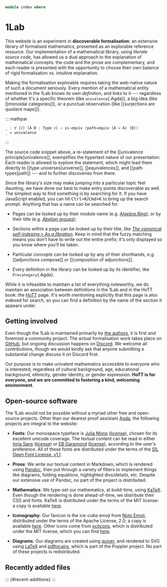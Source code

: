 ```agda
module index where
```

# 1Lab

This website is an experiment in **discoverable formalisation**: an
extensive library of formalised mathematics, presented as an explorable
reference resource. Our implementation of a mathematical library, using
*literate source code*, has allowed us a dual approach to the
explanation of mathematical concepts: the code and the prose are
complementary, and each reader is presented with the opportunity to
choose their own balance of rigid formalisation vs. intuitive
explanation.

<!--
```agda
open import 1Lab.Univalence
open import 1Lab.Equiv
open import 1Lab.HLevel
open import 1Lab.Type
open import 1Lab.Path
open import Cat.Base
_ = Precategory
```
-->

Making the formalisation explorable requires taking the web-native
nature of such a document seriously. Every mention of a mathematical
entity mentioned in the 1Lab *knows its own definition*, and links to it
--- regardless of whether it's a specific theorem (like
`univalence`{.Agda}), a big idea (like [[monoidal categories]]), or a
punctual observation (like [[surjections are quotient maps]]).

::: mathpar

```agda
_ : ∀ {ℓ} {A B : Type ℓ} → is-equiv (path→equiv {A = A} {B})
_ = univalence
```

:::

The source code snippet above, a re-statement of the [[univalence
principle|univalence]], exemplifies the hypertext nature of our
presentation. Each reader is allowed to explore the statement, which
might lead them directly to [[type universes|universe]],
[[equivalences]], and [[path types|path]] --- and to further discoveries
from there.

Since the library's size may make jumping into a particular topic feel
daunting, we have done our best to make entry points discoverable as
well. The simplest way to find something is by searching for it. If you
have JavaScript enabled, you can hit <kbd>Ctrl+K</kbd>/<kbd>Cmd+K</kbd>
to bring up the search prompt. Anything that has a name can be searched
for:

- Pages can be looked up by their module name (e.g. _[Algebra.Ring]_),
  or by their title (e.g. _[Abelian groups]_);

- Sections within a page can be looked up by their title, like _[The
  canonical self-indexing > As a fibration][selfindex]_. Keep in mind that
  the fuzzy matching means you don't have to write out the entire
  prefix; it's only displayed so you know where you'll be taken.

- Particular *concepts* can be looked up by any of their shorthands,
  e.g. [[adjunctions compose]] or [[composition of adjunctions]].

- Every definition in the library can be looked up by its identifier,
  like `Precategory`{.Agda}.

[Algebra.Ring]: Algebra.Ring.html
[Abelian groups]: Algebra.Group.Ab.html
[selfindex]: Cat.Displayed.Instances.Slice.html#as-a-fibration

While it is infeasible to maintain a list of everything noteworthy, we
do maintain an association between definitions in the 1Lab and in the
HoTT book: the [HoTT](HoTT.html) page. It's worth mentioning explicitly
that this page is also indexed for search, so you can find a definition
by the name of the section it appears under.

## Getting involved

Even though the 1Lab is maintained primarily by [the authors][authors],
it is first and foremost a community project. The actual formalisation
work takes place on [GitHub], but ongoing discussion happens on
[Discord]. We welcome all contributions, though we would kindly ask that
anyone submitting a substantial change discuss it on Discord first.

[GitHub]: https://github.com/plt-amy/1lab
[Discord]: https://discord.gg/eQDNM26uKP
[authors]: Authors.html

Our purpose is to make univalent mathematics accessible to everyone who
is interested, regardless of cultural background, age, educational
background, ethnicity, gender identity, or gender expression. **HoTT is
for everyone, and we are committed to fostering a kind, welcoming
environment**.

## Open-source software

The 1Lab would not be possible without a myriad other free and
open-source projects. Other than our dearest proof assistant
[Agda](https://github.com/agda/agda), the following projects are
integral to the website:

* **Fonts**: Our monospace typeface is [Julia Mono] ([license][LICENSE.JuliaMono]),
  chosen for its excellent unicode coverage. The textual content can be
  read in either [Inria Sans] ([license][LICENSE.InriaSans]) or [EB
  Garamond] ([license][LICENSE.EBGaramond]), according to the user's
  preference. All of these fonts are distributed under the terms of the
  [SIL Open Font License, v1.1][OFL].

* **Prose**: We write our textual content in Markdown, which is rendered
  using [Pandoc], then put through a variety of filters to implement
  things like diagrams, folding equations, highlighted divs/details,
  etc. Despite our extensive use of Pandoc, no part of the project is
  distributed.

* **Mathematics**: We type-set our mathematics, at build-time, using
  [KaTeX](https://katex.org). Even though the rendering is done
  ahead-of-time, we distribute their CSS and fonts. KaTeX is distributed
  under the terms of the MIT license: a copy is available
  [here][LICENSE.KaTeX].

* **Iconography**: Our favicon is the ice-cube emoji from [Noto
  Emoji](https://github.com/googlefonts/noto-emoji), distributed under
  the terms of the Apache License, 2.0; a copy is available
  [here][LICENSE.Noto]. Other icons come from
  [octicons](https://github.com/primer/octicons), which is distributed
  under the MIT license, which you can find
  [here][LICENSE.Octicons].

* **Diagrams**: Our diagrams are created using [quiver], and rendered
  to SVG using [LaTeX] and [pdftocairo], which is part of the
  Poppler project. No part of these projects is redistributed.

[quiver]: https://q.uiver.app
[LaTeX]: https://tug.org/texlive
[pdftocairo]: https://poppler.freedesktop.org
[Pandoc]: https://pandoc.org

[Julia Mono]: https://juliamono.netlify.app/
[Inria Sans]: https://github.com/BlackFoundryCom/InriaFonts
[EB Garamond]: https://github.com/georgd/EB-Garamond
[OFL]: https://openfontlicense.org/

[LICENSE.JuliaMono]: static/licenses/LICENSE.JuliaMono.txt
[LICENSE.InriaSans]: static/licenses/LICENSE.InriaSans.txt
[LICENSE.EBGaramond]: static/licenses/LICENSE.EBGaramond.txt
[LICENSE.Noto]: static/licenses/LICENSE.Noto.txt
[LICENSE.Octicons]: static/licenses/LICENSE.Octicons.txt
[LICENSE.KaTeX]: static/licenses/LICENSE.KaTeX.txt

[KaTeX]: https://katex.org

## Recently added files

::: {#recent-additions}
:::

<!-- Mastodon author links: !-->
<div style="display: none;">
<a rel="me" href="https://types.pl/@amy"></a>
<a rel="me" href="https://types.pl/@totbwf"></a>
</div>
